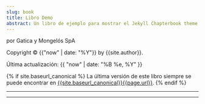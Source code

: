 ```yaml
---
slug: book
title: Libro Demo
abstract: Un libro de ejemplo para mostrar el Jekyll Chapterbook theme.
---
```


por Gatica y Mongelós SpA

Copyright &copy; {{"now" | date: "%Y"}} by {{site.author}}.

Última actualización: {{ "now" | date: "%B %e, %Y" }}

{% if site.baseurl_canonical %}
  La última versión de este libro siempre se puede encontrar en
  <a href="{{site.baseurl_canonical}}{{page.url}}">{{site.baseurl_canonical}}{{page.url}}</a>.
{% endif %}

---

---
